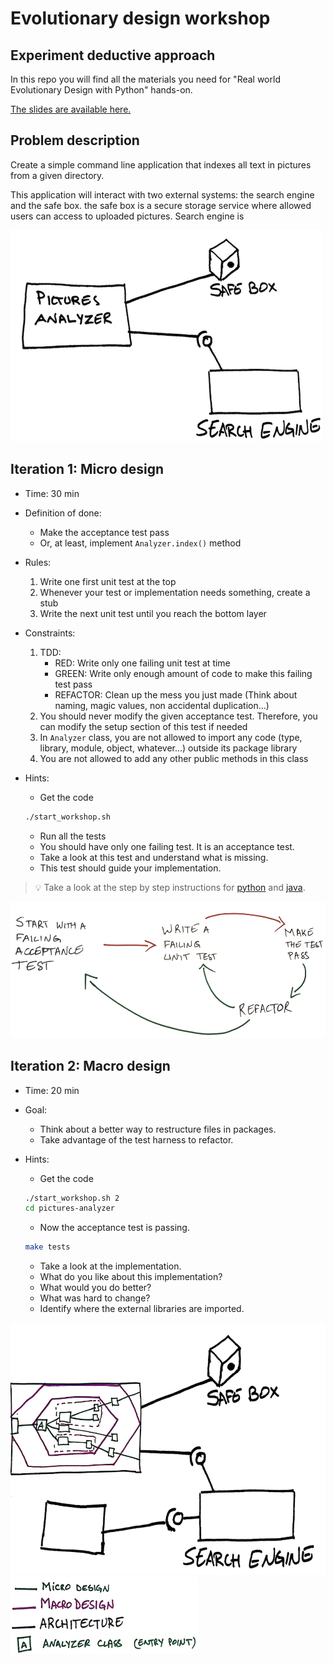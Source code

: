 # Evolutionary design workshop

## Experiment deductive approach

In this repo you will find all the materials you need for "Real world Evolutionary Design with Python" hands-on.

[The slides are available here.](http://slides.com/wasselalazhar/real-world-evolutionary-design-with-python)

## Problem description

Create a simple command line application that indexes all text in pictures from a given directory.

This application will interact with two external systems: the search engine and the safe box.
the safe box is a secure storage service where allowed users can access to uploaded pictures.
Search engine is

![problem illustration](illustrations/problem-description-small.png)

## Iteration 1: Micro design

* Time: 30 min
* Definition of done:
  * Make the acceptance test pass
  * Or, at least, implement `Analyzer.index()` method
* Rules:
  1. Write one first unit test at the top
  1. Whenever your test or implementation needs something, create a stub
  1. Write the next unit test until you reach the bottom layer
* Constraints:
    1. TDD:
        * RED: Write only one failing unit test at time
        * GREEN: Write only enough amount of code to make this failing test pass
        * REFACTOR: Clean up the mess you just made (Think about naming, magic values, non accidental duplication...)
    1. You should never modify the given acceptance test. Therefore, you can modify the setup section of this test if needed
    1. In `Analyzer` class, you are not allowed to import any code (type, library, module, object, whatever...) outside its package  library
    1. You are not allowed to add any other public methods in this class
* Hints:

  * Get the code

  ```bash
  ./start_workshop.sh
  ```

  * Run all the tests
  * You should have only one failing test. It is an acceptance test.
  * Take a look at this test and understand what is missing.
  * This test should guide your implementation.

> :bulb: Take a look at the step by step instructions for [python](python/step-by-step-python.md) and [java](java/step-by-step-java.md).

![double loop tdd](illustrations/double-loop-tdd-small.png)

## Iteration 2: Macro design

* Time: 20 min
* Goal:
  * Think about a better way to restructure files in packages.
  * Take advantage of the test harness to refactor.
* Hints:
  * Get the code

  ```bash
  ./start_workshop.sh 2
  cd pictures-analyzer
  ```

  * Now the acceptance test is passing.

  ```bash
  make tests
  ```

  * Take a look at the implementation.
  * What do you like about this implementation?
  * What would you do better?
  * What was hard to change?
  * Identify where the external libraries are imported.

![macro design](illustrations/macro-design-small.png)
![macro design caption](illustrations/macro-design-caption-small.png)
